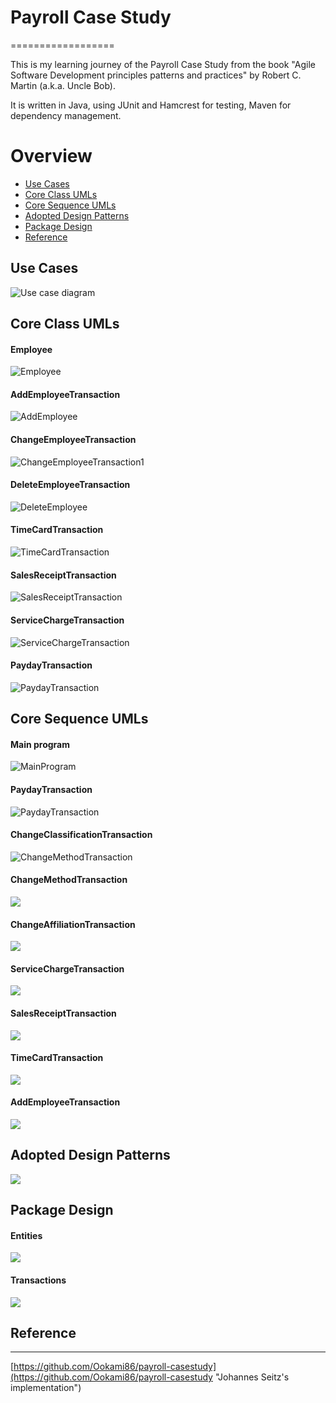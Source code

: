 # Payroll Case Study
==================

This is my learning journey of the Payroll Case Study from the book "Agile Software
Development principles patterns and practices" by Robert C. Martin (a.k.a. Uncle Bob).

It is written in Java, using JUnit and Hamcrest for testing, Maven for dependency management.

# Overview
  * [Use Cases](#use-case)
  * [Core Class UMLs](#core-class-UMLs)
  * [Core Sequence UMLs](#core-sequence-UMLs)
  * [Adopted Design Patterns](#design-patterns)
  * [Package Design](#package-design)
  * [Reference](#reference)

## Use Cases <a id="use-case"></a>
![Use case diagram](/images/Payroll-use-case.png)

## Core Class UMLs <a id="core-class-UMLs"></a>
#### Employee
![Employee](/images/class-Employee.png)

#### AddEmployeeTransaction
![AddEmployee](/images/class-AddEmployeeTransaction.png)

#### ChangeEmployeeTransaction
![ChangeEmployeeTransaction1](/images/class-ChangeEmployeeTransaction.png)

#### DeleteEmployeeTransaction
![DeleteEmployee](/images/class-DeleteEmployeeTransaction-1.png)

#### TimeCardTransaction
![TimeCardTransaction](/images/class-TimeCardTransaction.png)

#### SalesReceiptTransaction
![SalesReceiptTransaction](/images/class-SalesReceiptTransaction.png)

#### ServiceChargeTransaction
![ServiceChargeTransaction](/images/class-ServiceChargeTransaction.png)

#### PaydayTransaction
![PaydayTransaction](/images/class-paydaytransaction.png)

## Core Sequence UMLs <a id="core-sequence-UMLs"></a>
#### Main program
![MainProgram](/images/seq-MainProgram.png)

#### PaydayTransaction
![PaydayTransaction](/images/seq-PaydayTransaction.png)

#### ChangeClassificationTransaction
![ChangeMethodTransaction](/images/seq-ChangeClassificationTransaction.png)

#### ChangeMethodTransaction
![](/images/seq-ChangeMethodTransaction.png)

#### ChangeAffiliationTransaction
![](/images/seq-ChangeAffiliationTransaction.png)

#### ServiceChargeTransaction
![](/images/seq-ServiceChargeTransaction.png)

#### SalesReceiptTransaction
![](/images/seq-SalesReceiptTransaction.png)

#### TimeCardTransaction
![](/images/seq-TimeCardTransaction.png)

#### AddEmployeeTransaction
![](/images/seq-AddEmployees.png)


## Adopted Design Patterns <a id="design-patterns"></a>
![](/images/designPatterns.png)

## Package Design <a id="package-design"></a>
#### Entities
![](/images/payroll-implemented-entities.png)
#### Transactions
![](/images/payroll-implemented-trans-structure.png)

## Reference<a id="reference"></a>
---------
[https://github.com/Ookami86/payroll-casestudy](https://github.com/Ookami86/payroll-casestudy "Johannes Seitz's implementation")
